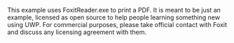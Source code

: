 This example uses FoxitReader.exe to print a PDF.
It is meant to be just an example, licensed as open source to help people learning something new using UWP.
For commercial purposes, please take official contact with Foxit and discuss any licensing agreement with them.
